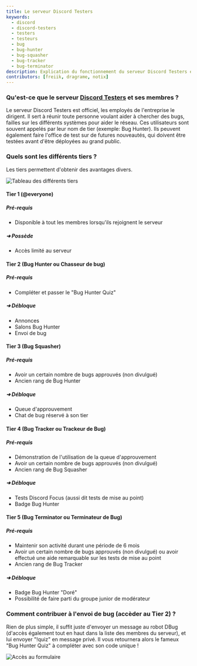 ```yaml
---
title: Le serveur Discord Testers
keywords:
  - discord
  - discord-testers
  - testers
  - testeurs
  - bug
  - bug-hunter
  - bug-squasher
  - bug-tracker
  - bug-terminator
description: Explication du fonctionnement du serveur Discord Testers et de ses utilisateurs
contributors: [freiik, dragrame, notix]
---
```


### Qu'est-ce que le serveur [Discord Testers](https://discord.gg/discord-testers) et ses membres ?
Le serveur Discord Testers est officiel, les employés de l'entreprise le dirigent. Il sert à réunir toute personne voulant aider à chercher des bugs, failles sur les différents systèmes pour aider le réseau. Ces utilisateurs sont souvent appelés par leur nom de tier (exemple: Bug Hunter). Ils peuvent également faire l'office de test sur de futures nouveautés, qui doivent être testées avant d'être déployées au grand public.

### Quels sont les différents tiers ?
Les tiers permettent d'obtenir des avantages divers.

![Tableau des différents tiers](https://i.dfr.gg/sab.png)

#### Tier 1 (@everyone)
##### Pré-requis
* Disponible à tout les membres lorsqu'ils rejoignent le serveur
##### ➜ Possède
* Accès limité au serveur

#### Tier 2 (Bug Hunter ou Chasseur de bug)
##### Pré-requis
* Compléter et passer le "Bug Hunter Quiz"
##### ➜ Débloque
* Annonces
* Salons Bug Hunter
* Envoi de bug

#### Tier 3 (Bug Squasher)
##### Pré-requis
* Avoir un certain nombre de bugs approuvés (non divulgué)
* Ancien rang de Bug Hunter
##### ➜ Débloque
* Queue d'approuvement
* Chat de bug réservé à son tier

#### Tier 4 (Bug Tracker ou Trackeur de Bug)
##### Pré-requis
* Démonstration de l'utilisation de la queue d'approuvement
* Avoir un certain nombre de bugs approuvés (non divulgué)
* Ancien rang de Bug Squasher
##### ➜ Débloque
* Tests Discord Focus (aussi dit tests de mise au point)
* Badge Bug Hunter

#### Tier 5 (Bug Terminator ou Terminateur de Bug)
##### Pré-requis
* Maintenir son activité durant une période de 6 mois
* Avoir un certain nombre de bugs approuvés (non divulgué) ou avoir effectué une aide remarquable sur les tests de mise au point
* Ancien rang de Bug Tracker
##### ➜ Débloque
* Badge Bug Hunter "Doré"
* Possibilité de faire parti du groupe junior de modérateur

### Comment contribuer à l'envoi de bug (accèder au Tier 2) ?
Rien de plus simple, il suffit juste d'envoyer un message au robot DBug (d'accès également tout en haut dans la liste des membres du serveur), et lui envoyer "!quiz" en message privé. Il vous retournera alors le fameux "Bug Hunter Quiz" à compléter avec son code unique !

![Accès au formulaire](https://i.dfr.gg/yD2.png)
